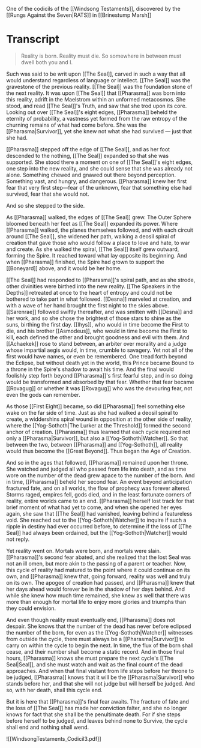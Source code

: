 One of the codicils of the [[Windsong Testaments]], discovered by the [[Rungs Against the Seven|RATS]] in [[Brinestump Marsh]]
# Transcript 
> Reality is born. Reality must die. So somewhere in between must dwell both you and I.

Such was said to be writ upon [[The Seal]], carved in such a way that all would understand regardless of language or intellect. [[The Seal]] was the gravestone of the previous reality. [[The Seal]] was the foundation stone of the next reality. It was upon [[The Seal]] that [[Pharasma]] was born into this reality, adrift in the Maelstrom within an unformed metacosmos. She stood, and read [[The Seal]]'s Truth, and saw that she trod upon its core. Looking out over [[The Seal]]'s eight edges, [[Pharasma]] beheld the eternity of probability, a vastness yet formed from the raw entropy of the churning remains of what had come before. She was the [[Pharasma|Survivor]], yet she knew not what she had survived — just that she had. 

[[Pharasma]] stepped off the edge of [[The Seal]], and as her foot descended to the nothing, [[The Seal]] expanded so that she was supported. She stood there a moment on one of [[The Seal]]'s eight edges, one step into the new reality, and she could sense that she was already not alone. Something chewed and gnawed out there beyond perception. Something vast, and hungry, and dangerous. [[Pharasma]] knew her first fear that very first step—fear of the unknown, fear that something else had survived, fear that she would not.

And so she stepped to the side.

As [[Pharasma]] walked, the edges of [[The Seal]] grew. The Outer Sphere bloomed beneath her feet as [[The Seal]] expanded its power. Where [[Pharasma]] walked, the planes themselves followed, and with each circuit around [[The Seal]], she widened her path, walking a deosil spiral of creation that gave those who would follow a place to love and hate, to war and create. As she walked the spiral, [[The Seal]] itself grew outward, forming the Spire. It reached toward what lay opposite its beginning. And when [[Pharasma]] finished, the Spire had grown to support the [[Boneyard]] above, and it would be her home.

[[The Seal]] had responded to [[Pharasma]]'s spiral path, and as she strode, other divinities were birthed into the new reality. [[The Speakers in the Depths]] retreated at once to the heart of entropy and could not be bothered to take part in what followed. [[Desna]] marveled at creation, and with a wave of her hand brought the first night to the skies above. [[Sarenrae]] followed swiftly thereafter, and was smitten with [[Desna]] and her work, and so she chose the brightest of those stars to shine as the suns, birthing the first day. [[Ihys]], who would in time become the First to die, and his brother [[Asmodeus]], who would in time become the First to kill, each defined the other and brought goodness and evil with them. And [[Achaekek]] rose to stand between, an arbiter over morality and a judge whose impartial aegis would, in time, crumble to savagery. Yet not all of the first would have names, or even be remembered. One tread forth beyond the Eclipse, but without death yet in the world, this Prince became Bound to a throne in the Spire's shadow to await his time. And the final would foolishly step forth beyond [[Pharasma]]'s first fearful step, and in so doing would be transformed and absorbed by that fear. Whether that fear became [[Rovagug]] or whether it was [[Rovagug]] who was the devouring fear, not even the gods can remember.

As those [[First Eight]] became, so did [[Pharasma]] feel something else wake on the far side of time. Just as she had walked a deosil spiral to create, a widdershins spiral wound in opposition at the other side of reality, where the [[Yog-Sothoth|The Lurker at the Threshold]] formed the second anchor of creation. [[Pharasma]] thus learned that each cycle required not only a [[Pharasma|Survivor]], but also a [[Yog-Sothoth|Watcher]]. So that between the two, between [[Pharasma]] and [[Yog-Sothoth]], all reality would thus become the [[Great Beyond]]. Thus began the Age of Creation.

And so in the ages that followed, [[Pharasma]] remained upon her throne. She watched and judged all who passed from life into death, and as time wore on the number of the dead grew apace to the number of the born. And in time, [[Pharasma]] beheld her second fear. An event beyond anticipation fractured fate, and on all worlds, the flow of prophecy was forever altered. Storms raged, empires fell, gods died, and in the least fortunate corners of reality, entire worlds came to an end. [[Pharasma]] herself lost track for that brief moment of what had yet to come, and when she opened her eyes again, she saw that [[The Seal]] had vanished, leaving behind a featureless void. She reached out to the [[Yog-Sothoth|Watcher]] to inquire if such a ripple in destiny had ever occurred before, to determine if the loss of [[The Seal]] had always been ordained, but the [[Yog-Sothoth|Watcher]] would not reply.

Yet reality went on. Mortals were born, and mortals were slain. [[Pharasma]]'s second fear abated, and she realized that the lost Seal was not an ill omen, but more akin to the passing of a parent or teacher. Now, this cycle of reality had matured to the point where it could continue on its own, and [[Pharasma]] knew that, going forward, reality was well and truly on its own. The apogee of creation had passed, and [[Pharasma]] knew that her days ahead would forever be in the shadow of her days behind. And while she knew how much time remained, she knew as well that there was more than enough for mortal life to enjoy more glories and triumphs than they could envision.

And even though reality must eventually end, [[Pharasma]] does not despair. She knows that the number of the dead has never before eclipsed the number of the born, for even as the [[Yog-Sothoth|Watcher]] witnesses from outside the cycle, there must always be a [[Pharasma|Survivor]] to carry on within the cycle to begin the next. In time, the flux of the born shall cease, and their number shall become a static record. And in those final hours, [[Pharasma]] knows she must prepare the next cycle's [[The Seal|Seal]], and she must watch and wait as the final count of the dead approaches. And when that final visitant from life steps before her throne to be judged, [[Pharasma]] knows that it will be the [[Pharasma|Survivor]] who stands before her, and that she will not judge but will herself be judged. And so, with her death, shall this cycle end.

But it is here that [[Pharasma]]'s final fear awaits. The fracture of fate and the loss of [[The Seal]] has made her conviction falter, and she no longer knows for fact that she shall be the penultimate death. For if she steps before herself to be judged, and leaves behind none to Survive, the cycle shall end and nothing shall wend.

![[WindsongTestaments_Codicil3.pdf]]
